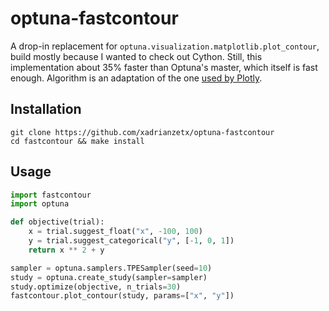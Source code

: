 # optuna-fastcontour

A drop-in replacement for `optuna.visualization.matplotlib.plot_contour`, build mostly because I wanted to check out Cython. Still, this implementation about 35% faster than Optuna's master, which itself is fast enough. Algorithm is an adaptation of the one [used by Plotly](https://github.com/plotly/plotly.js/blob/08f621b04e6b34ba019004038e6537c3ae711d37/src/traces/heatmap/interp2d.js#L30-L54).

## Installation

```
git clone https://github.com/xadrianzetx/optuna-fastcontour
cd fastcontour && make install
```

## Usage

```python
import fastcontour
import optuna

def objective(trial):
    x = trial.suggest_float("x", -100, 100)
    y = trial.suggest_categorical("y", [-1, 0, 1])
    return x ** 2 + y

sampler = optuna.samplers.TPESampler(seed=10)
study = optuna.create_study(sampler=sampler)
study.optimize(objective, n_trials=30)
fastcontour.plot_contour(study, params=["x", "y"])
```
